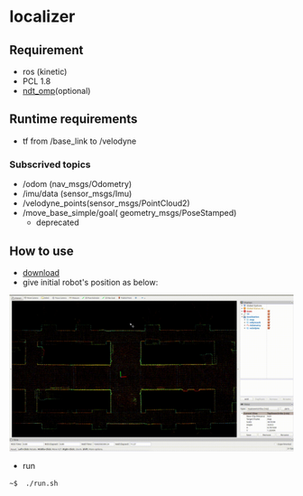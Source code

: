 # localizer

## Requirement
- ros (kinetic)
- PCL 1.8
- [ndt_omp](https://github.com/koide3/ndt_omp)(optional)

## Runtime requirements
- tf from /base_link to /velodyne

### Subscrived topics
- /odom (nav_msgs/Odometry)
- /imu/data (sensor_msgs/Imu)
- /velodyne_points(sensor_msgs/PointCloud2)
- /move_base_simple/goal( geometry_msgs/PoseStamped)
  - deprecated

## How to use
- [download](https://drive.google.com/file/d/1BaPeG6ogi5xXnTieIbWilvUuJZT4bIzt/view?usp=sharing)
- give initial robot's position as below:
<p align="center"><img src="example_data/init_pose.gif" width=600></p>

- run
```
~$  ./run.sh
```
